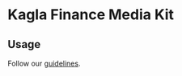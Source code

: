 # Kagla Finance Media Kit

## Usage

Follow our [guidelines](Digital%20Brand%20Guidelines/kagla_digital_brand_guidelines.pdf).

